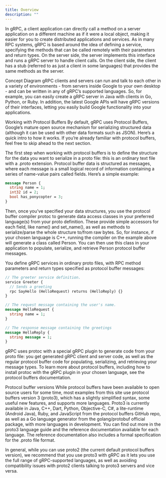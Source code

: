 ```yaml
---
title: Overview
description: ""
---
```


In gRPC, a client application can directly call a method on a server application on a different machine as if it were a local object, making it easier for you to create distributed applications and services. As in many RPC systems, gRPC is based around the idea of defining a service, specifying the methods that can be called remotely with their parameters and return types. On the server side, the server implements this interface and runs a gRPC server to handle client calls. On the client side, the client has a stub (referred to as just a client in some languages) that provides the same methods as the server.

Concept Diagram
gRPC clients and servers can run and talk to each other in a variety of environments - from servers inside Google to your own desktop - and can be written in any of gRPC’s supported languages. So, for example, you can easily create a gRPC server in Java with clients in Go, Python, or Ruby. In addition, the latest Google APIs will have gRPC versions of their interfaces, letting you easily build Google functionality into your applications.

Working with Protocol Buffers
By default, gRPC uses Protocol Buffers, Google’s mature open source mechanism for serializing structured data (although it can be used with other data formats such as JSON). Here’s a quick intro to how it works. If you’re already familiar with protocol buffers, feel free to skip ahead to the next section.

The first step when working with protocol buffers is to define the structure for the data you want to serialize in a proto file: this is an ordinary text file with a .proto extension. Protocol buffer data is structured as messages, where each message is a small logical record of information containing a series of name-value pairs called fields. Here’s a simple example:

```proto
message Person {
  string name = 1;
  int32 id = 2;
  bool has_ponycopter = 3;
}
```

Then, once you’ve specified your data structures, you use the protocol buffer compiler protoc to generate data access classes in your preferred language(s) from your proto definition. These provide simple accessors for each field, like name() and set_name(), as well as methods to serialize/parse the whole structure to/from raw bytes. So, for instance, if your chosen language is C++, running the compiler on the example above will generate a class called Person. You can then use this class in your application to populate, serialize, and retrieve Person protocol buffer messages.

You define gRPC services in ordinary proto files, with RPC method parameters and return types specified as protocol buffer messages:

```proto
// The greeter service definition.
service Greeter {
  // Sends a greeting
  rpc SayHello (HelloRequest) returns (HelloReply) {}
}

// The request message containing the user's name.
message HelloRequest {
  string name = 1;
}

// The response message containing the greetings
message HelloReply {
  string message = 1;
}
```

gRPC uses protoc with a special gRPC plugin to generate code from your proto file: you get generated gRPC client and server code, as well as the regular protocol buffer code for populating, serializing, and retrieving your message types. To learn more about protocol buffers, including how to install protoc with the gRPC plugin in your chosen language, see the protocol buffers documentation.

Protocol buffer versions
While protocol buffers have been available to open source users for some time, most examples from this site use protocol buffers version 3 (proto3), which has a slightly simplified syntax, some useful new features, and supports more languages. Proto3 is currently available in Java, C++, Dart, Python, Objective-C, C#, a lite-runtime (Android Java), Ruby, and JavaScript from the protocol buffers GitHub repo, as well as a Go language generator from the golang/protobuf official package, with more languages in development. You can find out more in the proto3 language guide and the reference documentation available for each language. The reference documentation also includes a formal specification for the .proto file format.

In general, while you can use proto2 (the current default protocol buffers version), we recommend that you use proto3 with gRPC as it lets you use the full range of gRPC-supported languages, as well as avoiding compatibility issues with proto2 clients talking to proto3 servers and vice versa.